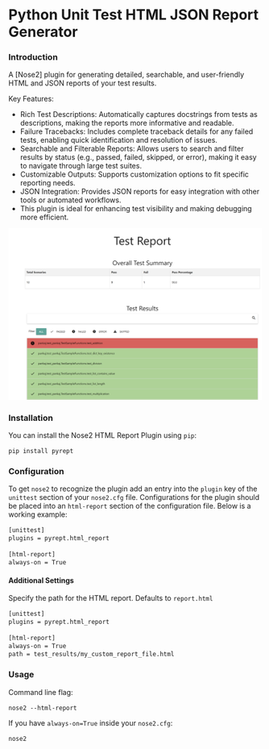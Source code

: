 # Python Unit Test HTML JSON Report Generator

### Introduction
A [Nose2] plugin for generating detailed, searchable, and user-friendly HTML and JSON reports of your test results.

Key Features:

- Rich Test Descriptions: Automatically captures docstrings from tests as descriptions, making the reports more informative and readable.
- Failure Tracebacks: Includes complete traceback details for any failed tests, enabling quick identification and resolution of issues.
- Searchable and Filterable Reports: Allows users to search and filter results by status (e.g., passed, failed, skipped, or error), making it easy to navigate through large test suites.
- Customizable Outputs: Supports customization options to fit specific reporting needs.
- JSON Integration: Provides JSON reports for easy integration with other tools or automated workflows.
- This plugin is ideal for enhancing test visibility and making debugging more efficient.

![Report Screenshot](https://raw.githubusercontent.com/pankajnayak1994/pyrept/master/docs/images/report.png)

### Installation
You can install the Nose2 HTML Report Plugin using `pip`:
```
pip install pyrept
```

### Configuration
To get `nose2` to recognize the plugin add an entry into the `plugin` key of the `unittest` section of your `nose2.cfg` file. Configurations for the plugin should be placed into an `html-report` section of the configuration file. Below is a working example:
```
[unittest]
plugins = pyrept.html_report

[html-report]
always-on = True
```

#### Additional Settings
Specify the path for the HTML report. Defaults to `report.html`
```
[unittest]
plugins = pyrept.html_report

[html-report]
always-on = True
path = test_results/my_custom_report_file.html
```

### Usage
Command line flag:
```
nose2 --html-report
```

If you have `always-on=True` inside your `nose2.cfg`:
```
nose2
```
